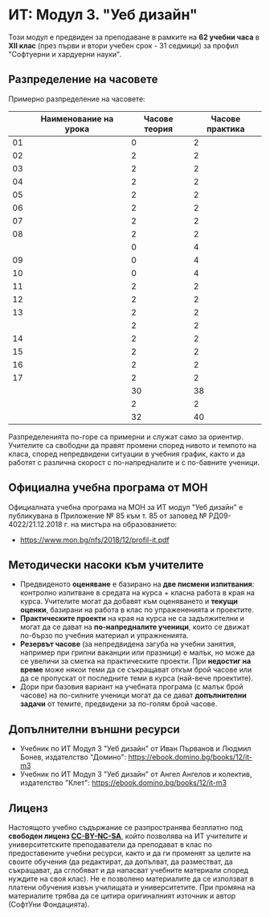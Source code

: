 # ИТ: Модул 3. "Уеб дизайн"

Този модул е предвиден за преподаване в рамките на **62 учебни часа** в **XII клас** (през първи и втори учебен срок - 31 седмици) за профил "Софтуерни и хардуерни науки".

## Разпределение на часовете

Примерно разпределение на часовете:

|    | Наименование на урока                                    | Часове теория | Часове практика |
|----|----------------------------------------------------------|---------------|-----------------|
| 01 |                                                          |       0       |        2        |
| 02 |                                                          |       2       |        2        |
| 03 |                                                          |       2       |        2        |
| 04 |                                                          |       2       |        2        |
| 05 |                                                          |       2       |        2        |
| 06 |                                                          |       2       |        2        |
| 07 |                                                          |       2       |        2        |
| 08 |                                                          |       2       |        2        |
|    |                                                          |       0       |        4        |
| 09 |                                                          |       0       |        4        |
| 10 |                                                          |       0       |        4        |
| 11 |                                                          |       2       |        2        |
| 12 |                                                          |       2       |        2        |
| 13 |                                                          |       2       |        2        |
|    |                                                          |       2       |        2        |
| 14 |                                                          |       2       |        2        |
| 15 |                                                          |       2       |        2        |
| 16 |                                                          |       2       |        2        |
| 17 |                                                          |       2       |        2        |
|    |                                                          |       30      |        38       |
|    |                                                          |       2       |        2        |
|    |                                                          |       32      |        40       |

Разпределенията по-горе са примерни и служат само за ориентир. Учителите са свободни да правят промени според нивото и темпото на класа, според непредвидени ситуации в учебния график, както и да работят с различна скорост с по-напредналите и с по-бавните ученици.

## Официална учебна програма от МОН

Официалната учебна програма на МОН за ИТ модул "Уеб дизайн" е публикувана в Приложение № 85 към т. 85 от заповед № РД09-4022/21.12.2018 г. на мистъра на образованието:
  - https://www.mon.bg/nfs/2018/12/profil-it.pdf

## Методически насоки към учителите
  - Предвиденото **оценяване** е базирано на **две писмени изпитвания**: контролно изпитване в средата на курса + класна работа в края на курса. Учителите могат да добавят към оценяването и **текущи оценки**, базирани на работа в клас по упражененията и проектите.
  - **Практическите проекти** на края на курса не са задължителни и могат да се дават на **по-напредналите ученици**, които се движат по-бързо по учебния материал и упражненията.
  - **Резервът часове** (за непредвидена загуба на учебни занятия, например при грипни ваканции или празници) е малък, но може да се увеличи за сметка на практическите проекти. При **недостиг на време** може някои теми да се съкращават откъм брой часове или да се пропускат от последните теми в курса (най-вече проектите).
  - Дори при базовия вариант на учебната програма (с малък брой часове) на по-силните ученици могат да се дават **допълнителни задачи** от темите, предвидени за по-голям брой часове.

## Допълнителни външни ресурси
  - Учебник по ИТ Модул 3 "Уеб дизайн" от Иван Първанов и Людмил Бонев, издателство "Домино": https://ebook.domino.bg/books/12/it-m3
  - Учебник по ИТ Модул 3 "Уеб дизайн" от Ангел Ангелов и колектив, издателство "Клет": https://ebook.domino.bg/books/12/it-m3

## Лиценз
Настоящото учебно съдържание се разпространява безплатно под **свободен лиценз [CC-BY-NC-SA](https://creativecommons.org/licenses/by-nc-sa/4.0/)**, който позволява на ИТ учителите и университетските преподаватели да преподават в клас по предоставените учебни ресурси, както и да ги променят за целите на своите обучения (да редактират, да допълват, да разместват, да съкращават, да сглобяват и да напасват учебните материали според нуждите на своя клас). Не е позволено материалите да се използват в платени обучения извън училищата и университетите. При промяна на материалите трябва да се цитира оригиналният източник и автор (СофтУни Фондацията).

